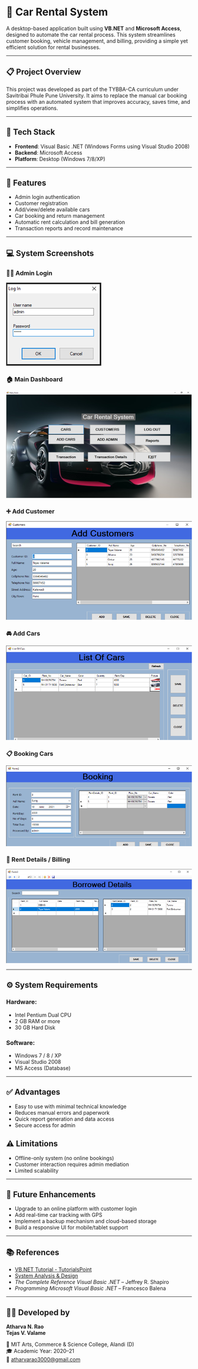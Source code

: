 # 🚗 Car Rental System

A desktop-based application built using **VB.NET** and **Microsoft Access**, designed to automate the car rental process. This system streamlines customer booking, vehicle management, and billing, providing a simple yet efficient solution for rental businesses.

---

## 📋 Project Overview

This project was developed as part of the TYBBA-CA curriculum under Savitribai Phule Pune University. It aims to replace the manual car booking process with an automated system that improves accuracy, saves time, and simplifies operations.

---

## 🧰 Tech Stack

- **Frontend**: Visual Basic .NET (Windows Forms using Visual Studio 2008)
- **Backend**: Microsoft Access
- **Platform**: Desktop (Windows 7/8/XP)

---

## 🔧 Features

- Admin login authentication
- Customer registration
- Add/view/delete available cars
- Car booking and return management
- Automatic rent calculation and bill generation
- Transaction reports and record maintenance

---

## 💻 System Screenshots

### 🧑‍💼 Admin Login
![Admin Login](images/admin_login.png)

### 🏠 Main Dashboard
![Main Page](images/main_page.png)

### ➕ Add Customer
![Add Customer](images/add_customer.png)

### 🚘 Add Cars
![Add Cars](images/add_cars.png)

### 📋 Booking Cars
![Booking Cars](images/booking_cars.png)

### 🧾 Rent Details / Billing
![Rent Details](images/rent_details.png)

---

## ⚙️ System Requirements

### Hardware:
- Intel Pentium Dual CPU
- 2 GB RAM or more
- 30 GB Hard Disk

### Software:
- Windows 7 / 8 / XP
- Visual Studio 2008
- MS Access (Database)

---

## ✅ Advantages

- Easy to use with minimal technical knowledge
- Reduces manual errors and paperwork
- Quick report generation and data access
- Secure access for admin

## ⚠️ Limitations

- Offline-only system (no online bookings)
- Customer interaction requires admin mediation
- Limited scalability

---

## 🔮 Future Enhancements

- Upgrade to an online platform with customer login
- Add real-time car tracking with GPS
- Implement a backup mechanism and cloud-based storage
- Build a responsive UI for mobile/tablet support

---

## 📚 References

- [VB.NET Tutorial - TutorialsPoint](https://www.tutorialspoint.com/vb.net/index.htm)
- [System Analysis & Design](https://www.tutorialspoint.com/system_analysis_and_design/index.htm)
- *The Complete Reference Visual Basic .NET* – Jeffrey R. Shapiro  
- *Programming Microsoft Visual Basic .NET* – Francesco Balena

---

## 👨‍💻 Developed by

**Atharva N. Rao**  
**Tejas V. Valame**

📍 MIT Arts, Commerce & Science College, Alandi (D)  
🎓 Academic Year: 2020–21  
📩 [atharvarao3000@gmail.com](mailto:atharvarao3000@gmail.com)

